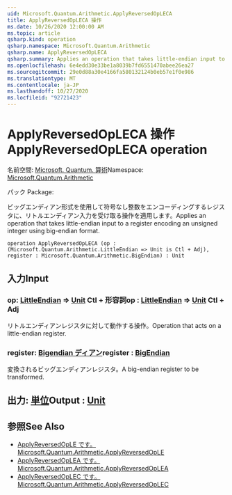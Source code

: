 ```yaml
---
uid: Microsoft.Quantum.Arithmetic.ApplyReversedOpLECA
title: ApplyReversedOpLECA 操作
ms.date: 10/26/2020 12:00:00 AM
ms.topic: article
qsharp.kind: operation
qsharp.namespace: Microsoft.Quantum.Arithmetic
qsharp.name: ApplyReversedOpLECA
qsharp.summary: Applies an operation that takes little-endian input to a register encoding an unsigned integer using big-endian format.
ms.openlocfilehash: 6e4edd30e33be1a8039b7fd6551470abee26ea27
ms.sourcegitcommit: 29e0d88a30e4166fa580132124b0eb57e1f0e986
ms.translationtype: MT
ms.contentlocale: ja-JP
ms.lasthandoff: 10/27/2020
ms.locfileid: "92721423"
---
```

# <a name="applyreversedopleca-operation"></a><span data-ttu-id="83fbe-102">ApplyReversedOpLECA 操作</span><span class="sxs-lookup"><span data-stu-id="83fbe-102">ApplyReversedOpLECA operation</span></span>

<span data-ttu-id="83fbe-103">名前空間: [Microsoft. Quantum. 算術](xref:Microsoft.Quantum.Arithmetic)</span><span class="sxs-lookup"><span data-stu-id="83fbe-103">Namespace: [Microsoft.Quantum.Arithmetic](xref:Microsoft.Quantum.Arithmetic)</span></span>

<span data-ttu-id="83fbe-104">パック [](https://nuget.org/packages/)</span><span class="sxs-lookup"><span data-stu-id="83fbe-104">Package: [](https://nuget.org/packages/)</span></span>


<span data-ttu-id="83fbe-105">ビッグエンディアン形式を使用して符号なし整数をエンコーディングするレジスタに、リトルエンディアン入力を受け取る操作を適用します。</span><span class="sxs-lookup"><span data-stu-id="83fbe-105">Applies an operation that takes little-endian input to a register encoding an unsigned integer using big-endian format.</span></span>

```qsharp
operation ApplyReversedOpLECA (op : (Microsoft.Quantum.Arithmetic.LittleEndian => Unit is Ctl + Adj), register : Microsoft.Quantum.Arithmetic.BigEndian) : Unit
```


## <a name="input"></a><span data-ttu-id="83fbe-106">入力</span><span class="sxs-lookup"><span data-stu-id="83fbe-106">Input</span></span>

### <a name="op--littleendian--unit-ctl--adj"></a><span data-ttu-id="83fbe-107">op: [LittleEndian](xref:Microsoft.Quantum.Arithmetic.LittleEndian) => [Unit](xref:microsoft.quantum.lang-ref.unit) Ctl + 形容詞</span><span class="sxs-lookup"><span data-stu-id="83fbe-107">op : [LittleEndian](xref:Microsoft.Quantum.Arithmetic.LittleEndian) => [Unit](xref:microsoft.quantum.lang-ref.unit) Ctl + Adj</span></span>

<span data-ttu-id="83fbe-108">リトルエンディアンレジスタに対して動作する操作。</span><span class="sxs-lookup"><span data-stu-id="83fbe-108">Operation that acts on a little-endian register.</span></span>


### <a name="register--bigendian"></a><span data-ttu-id="83fbe-109">register: [Bigendian ディアン](xref:Microsoft.Quantum.Arithmetic.BigEndian)</span><span class="sxs-lookup"><span data-stu-id="83fbe-109">register : [BigEndian](xref:Microsoft.Quantum.Arithmetic.BigEndian)</span></span>

<span data-ttu-id="83fbe-110">変換されるビッグエンディアンレジスタ。</span><span class="sxs-lookup"><span data-stu-id="83fbe-110">A big-endian register to be transformed.</span></span>



## <a name="output--unit"></a><span data-ttu-id="83fbe-111">出力: [単位](xref:microsoft.quantum.lang-ref.unit)</span><span class="sxs-lookup"><span data-stu-id="83fbe-111">Output : [Unit](xref:microsoft.quantum.lang-ref.unit)</span></span>



## <a name="see-also"></a><span data-ttu-id="83fbe-112">参照</span><span class="sxs-lookup"><span data-stu-id="83fbe-112">See Also</span></span>

- [<span data-ttu-id="83fbe-113">ApplyReversedOpLE です。</span><span class="sxs-lookup"><span data-stu-id="83fbe-113">Microsoft.Quantum.Arithmetic.ApplyReversedOpLE</span></span>](xref:Microsoft.Quantum.Arithmetic.ApplyReversedOpLE)
- [<span data-ttu-id="83fbe-114">ApplyReversedOpLEA です。</span><span class="sxs-lookup"><span data-stu-id="83fbe-114">Microsoft.Quantum.Arithmetic.ApplyReversedOpLEA</span></span>](xref:Microsoft.Quantum.Arithmetic.ApplyReversedOpLEA)
- [<span data-ttu-id="83fbe-115">ApplyReversedOpLEC です。</span><span class="sxs-lookup"><span data-stu-id="83fbe-115">Microsoft.Quantum.Arithmetic.ApplyReversedOpLEC</span></span>](xref:Microsoft.Quantum.Arithmetic.ApplyReversedOpLEC)